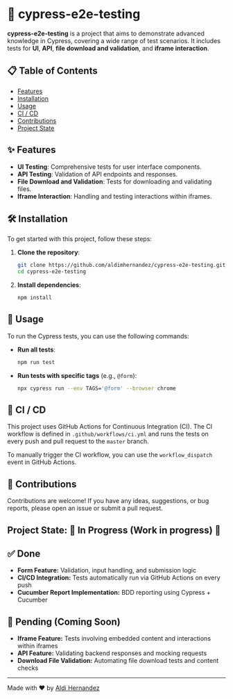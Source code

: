 # 🚀 cypress-e2e-testing

**cypress-e2e-testing** is a project that aims to demonstrate advanced knowledge in Cypress, covering a wide range of test scenarios. It includes tests for **UI**, **API**, **file download and validation**, and **iframe interaction**.

## 📋 Table of Contents

- [Features](#features)
- [Installation](#installation)
- [Usage](#usage)
- [CI / CD](#running-tests)
- [Contributions](#contributing)
- [Project State](#proyect-state)

## ✨ Features

- **UI Testing**: Comprehensive tests for user interface components.
- **API Testing**: Validation of API endpoints and responses.
- **File Download and Validation**: Tests for downloading and validating files.
- **Iframe Interaction**: Handling and testing interactions within iframes.

## 🛠️ Installation

To get started with this project, follow these steps:

1. **Clone the repository**:

   ```sh
   git clone https://github.com/aldimhernandez/cypress-e2e-testing.git
   cd cypress-e2e-testing
   ```

2. **Install dependencies**:
   ```sh
   npm install
   ```

## 🚀 Usage

To run the Cypress tests, you can use the following commands:

- **Run all tests**:

  ```sh
  npm run test
  ```

- **Run tests with specific tags** (e.g., `@form`):
  ```sh
  npx cypress run --env TAGS='@form' --browser chrome
  ```

## 🧪 CI / CD

This project uses GitHub Actions for Continuous Integration (CI). The CI workflow is defined in `.github/workflows/ci.yml` and runs the tests on every push and pull request to the `master` branch.

To manually trigger the CI workflow, you can use the `workflow_dispatch` event in GitHub Actions.

## 🤝 Contributions

Contributions are welcome! If you have any ideas, suggestions, or bug reports, please open an issue or submit a pull request.

## Project State: 🚧 In Progress (Work in progress) 🚧

## ✅ Done

- **Form Feature:** Validation, input handling, and submission logic
- **CI/CD Integration:** Tests automatically run via GitHub Actions on every push
- **Cucumber Report Implementation:** BDD reporting using Cypress + Cucumber

## 🚧 Pending (Coming Soon)

- **Iframe Feature:** Tests involving embedded content and interactions within iframes
- **API Feature:** Validating backend responses and mocking requests
- **Download File Validation:** Automating file download tests and content checks

---

Made with ❤️ by [Aldi Hernandez](https://github.com/aldimhernandez)
